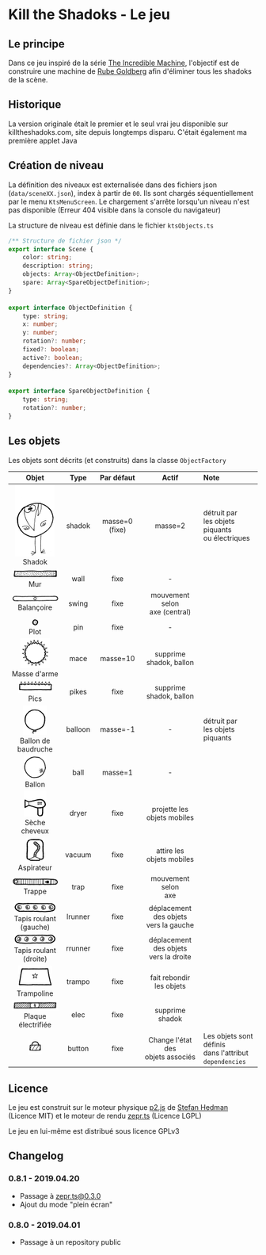 # Kill the Shadoks - Le jeu

## Le principe

Dans ce jeu inspiré de la série [The Incredible Machine](https://fr.wikipedia.org/wiki/The_Incredible_Machine), l'objectif est de construire une machine de [Rube Goldberg](https://fr.wikipedia.org/wiki/Machine_de_Rube_Goldberg) afin d'éliminer tous les shadoks de la scène.

## Historique

La version originale était le premier et le seul vrai jeu disponible sur killtheshadoks.com, site depuis longtemps disparu. C'était également ma première applet Java

## Création de niveau

La définition des niveaux est externalisée dans des fichiers json (`data/sceneXX.json`), index à partir de `00`. Ils sont chargés séquentiellement par le menu `KtsMenuScreen`. Le chargement s'arrête lorsqu'un niveau n'est pas disponible (Erreur 404 visible dans la console du navigateur)

La structure de niveau est définie dans le fichier `ktsObjects.ts`

```typescript
/** Structure de fichier json */
export interface Scene {
    color: string;
    description: string;
    objects: Array<ObjectDefinition>;
    spare: Array<SpareObjectDefinition>;
}

export interface ObjectDefinition {
    type: string;
    x: number;
    y: number;
    rotation?: number;
    fixed?: boolean;
    active?: boolean;
    dependencies?: Array<ObjectDefinition>;
}

export interface SpareObjectDefinition {
    type: string;
    rotation?: number;
}

```

## Les objets

Les objets sont décrits (et construits) dans la classe `ObjectFactory`

Objet | Type | Par défaut | Actif | Note
:---: | :---: | :---: | :---: | :---
![Shadok](README/shadok.png)<br>Shadok | shadok | masse=0 (fixe) | masse=2 | détruit par<br>les objets piquants<br>ou électriques
![Mur](README/block.png)<br>Mur | wall | fixe | - |
![Balançoire](README/swing.png)<br>Balançoire | swing | fixe | mouvement selon<br>axe (central) |
![Plot](README/pin.png)<br>Plot | pin | fixe | - |
![Masse d'arme](README/mace.png)<br>Masse d'arme | mace | masse=10 | supprime shadok, ballon |
![Pics](README/pikes.png)<br>Pics | pikes | fixe | supprime shadok, ballon |
![Ballon de baudruche](README/balloon.png)<br>Ballon de baudruche | balloon | masse=-1 | - | détruit par<br>les objets piquants
![Ballon](README/ball.png)<br>Ballon | ball | masse=1 | - |
![Sèche cheveux](README/dryer.png)<br>Sèche cheveux | dryer | fixe | projette les<br>objets mobiles |
![Aspirateur](README/vacuum.png)<br>Aspirateur | vacuum | fixe | attire les<br>objets mobiles |
![Trappe](README/trap.png)<br>Trappe | trap | fixe | mouvement selon<br>axe |
![Tapis roulant (gauche)](README/lrunner_a1.png)<br>Tapis roulant (gauche) | lrunner | fixe | déplacement des objets<br>vers la gauche |
![Tapis roulant (droite)](README/rrunner_a1.png)<br>Tapis roulant (droite) | rrunner | fixe | déplacement des objets<br>vers la droite |
![Trampoline](README/trampo.png)<br>Trampoline | trampo | fixe | fait rebondir<br>les objets |
![Plaque électrifiée](README/elec.png)<br>Plaque électrifiée | elec | fixe | supprime shadok |
![Bouton](README/button_a.png)<br> | button | fixe | Change l'état des<br>objets associés | Les objets sont définis<br>dans l'attribut<br>`dependencies`


## Licence

Le jeu est construit sur le moteur physique [p2.js](https://github.com/schteppe/p2.js) de [Stefan Hedman](http://steffe.se/) (Licence MIT) et le moteur de rendu [zepr.ts](https://github.com/zepr/zepr.ts) (Licence LGPL)

Le jeu en lui-même est distribué sous licence GPLv3

## Changelog

### 0.8.1 - 2019.04.20

- Passage à zepr.ts@0.3.0
- Ajout du mode "plein écran"

### 0.8.0 - 2019.04.01

- Passage à un repository public

